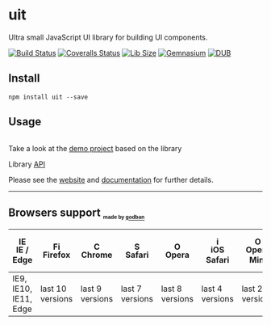 # uit

Ultra small JavaScript UI library for building UI components.

[![Build Status](https://travis-ci.org/AntonLapshin/uit.svg?branch=master)](https://travis-ci.org/AntonLapshin/uit)
[![Coveralls Status](https://coveralls.io/repos/github/AntonLapshin/uit/badge.svg?branch=master&v=2)](https://coveralls.io/github/AntonLapshin/uit?branch=master)
[![Lib Size](http://img.badgesize.io/AntonLapshin/uit/master/bin/uit.min.js.svg?compression=gzip)](https://github.com/AntonLapshin/uit/blob/master/dist/uit.min.js)
[![Gemnasium](https://img.shields.io/gemnasium/mathiasbynens/he.svg)]()
[![DUB](https://img.shields.io/dub/l/vibe-d.svg)]()

Install
-------

    npm install uit --save

Usage
-----

```html

```

Take a look at the [demo project](https://gymgametest.appspot.com) based on the library

Library [API](api.md)

Please see the [website](http://antonlapshin.github.io/droplet.js/) and [documentation](http://docs.dropletjs.apiary.io/) for further details.

---

## Browsers support <sub><sup><sub><sub>made by <a href="https://godban.github.io">godban</a></sub></sub></sup></sub>

| [<img src="https://raw.githubusercontent.com/godban/browsers-support-badges/master/src/images/edge.png" alt="IE / Edge" width="16px" height="16px" />](http://godban.github.io/browsers-support-badges/)</br>IE / Edge | [<img src="https://raw.githubusercontent.com/godban/browsers-support-badges/master/src/images/firefox.png" alt="Firefox" width="16px" height="16px" />](http://godban.github.io/browsers-support-badges/)</br>Firefox | [<img src="https://raw.githubusercontent.com/godban/browsers-support-badges/master/src/images/chrome.png" alt="Chrome" width="16px" height="16px" />](http://godban.github.io/browsers-support-badges/)</br>Chrome | [<img src="https://raw.githubusercontent.com/godban/browsers-support-badges/master/src/images/safari.png" alt="Safari" width="16px" height="16px" />](http://godban.github.io/browsers-support-badges/)</br>Safari | [<img src="https://raw.githubusercontent.com/godban/browsers-support-badges/master/src/images/opera.png" alt="Opera" width="16px" height="16px" />](http://godban.github.io/browsers-support-badges/)</br>Opera | [<img src="https://raw.githubusercontent.com/godban/browsers-support-badges/master/src/images/safari-ios.png" alt="iOS Safari" width="16px" height="16px" />](http://godban.github.io/browsers-support-badges/)</br>iOS Safari | [<img src="https://raw.githubusercontent.com/godban/browsers-support-badges/master/src/images/opera-mini.png" alt="Opera Mini" width="16px" height="16px" />](http://godban.github.io/browsers-support-badges/)</br>Opera Mini | [<img src="https://raw.githubusercontent.com/godban/browsers-support-badges/master/src/images/chrome-android.png" alt="Chrome for Android" width="16px" height="16px" />](http://godban.github.io/browsers-support-badges/)</br>Chrome for Android |
| --------- | --------- | --------- | --------- | --------- | --------- | --------- | --------- |
| IE9, IE10, IE11, Edge| last 10 versions| last 9 versions| last 7 versions| last 8 versions| last 4 versions| last 2 versions| last 3 versions